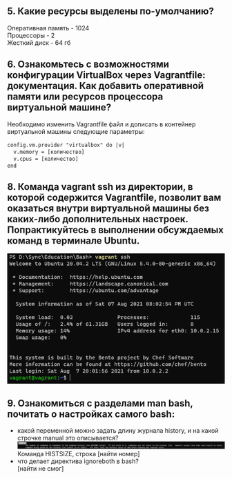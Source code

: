 ## 5. Какие ресурсы выделены по-умолчанию?  
Оперативная память - 1024  
Процессоры - 2  
Жесткий диск - 64 гб  


## 6. Ознакомьтесь с возможностями конфигурации VirtualBox через Vagrantfile: документация. Как добавить оперативной памяти или ресурсов процессора виртуальной машине?  
Необходимо изменить Vagrantfile файл и дописать в контейнер виртуальной машины следующие параметры:  

    config.vm.provider "virtualbox" do |v|
      v.memory = [количество]
      v.cpus = [количество]
    end    
## 8. Команда vagrant ssh из директории, в которой содержится Vagrantfile, позволит вам оказаться внутри виртуальной машины без каких-либо дополнительных настроек. Попрактикуйтесь в выполнении обсуждаемых команд в терминале Ubuntu.

![Результат подключения по SSH](https://github.com/HimuraKrd/devops-netology/blob/main/%D0%A0%D0%B0%D0%B1%D0%BE%D1%82%D0%B0%20%D0%B2%20%D1%82%D0%B5%D1%80%D0%BC%D0%B8%D0%BD%D0%B0%D0%BB%D0%B5%20(%D0%BB%D0%B5%D0%BA%D1%86%D0%B8%D1%8F%201)/images/ssh%20login.png)  

## 9. Ознакомиться с разделами man bash, почитать о настройках самого bash:

* какой переменной можно задать длину журнала history, и на какой строчке manual это описывается?  
![Ответ](https://github.com/HimuraKrd/devops-netology/blob/main/%D0%A0%D0%B0%D0%B1%D0%BE%D1%82%D0%B0%20%D0%B2%20%D1%82%D0%B5%D1%80%D0%BC%D0%B8%D0%BD%D0%B0%D0%BB%D0%B5%20(%D0%BB%D0%B5%D0%BA%D1%86%D0%B8%D1%8F%201)/images/histsize.png)  
Команда HISTSIZE, строка [найти номер]  
* что делает директива ignoreboth в bash?  
[найти не смог]
